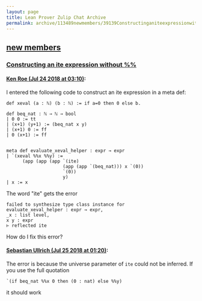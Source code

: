```yaml
---
layout: page
title: Lean Prover Zulip Chat Archive 
permalink: archive/113489newmembers/39139Constructinganiteexpressionwithout.html
---
```


## [new members](index.html)
### [Constructing an ite expression without %%](39139Constructinganiteexpressionwithout.html)

#### [Ken Roe (Jul 24 2018 at 03:10)](https://leanprover.zulipchat.com/#narrow/stream/113489-new%20members/topic/Constructing%20an%20ite%20expression%20without%20%25%25/near/130183355):
I entered the following code to construct an ite expression in a meta def:
```lean
def xeval (a : ℕ) (b : ℕ) := if a=0 then 0 else b.

def beq_nat : ℕ → ℕ → bool
| 0 0 := tt
| (x+1) (y+1) := (beq_nat x y)
| (x+1) 0 := ff
| 0 (x+1) := ff


meta def evaluate_xeval_helper : expr → expr
| `(xeval %%x %%y) :=
      (app (app (app `(ite)
                     (app (app `(beq_nat))) x `(0))
                     `(0))
                     y)
| x := x
```
The word "ite" gets the error
```lean
failed to synthesize type class instance for
evaluate_xeval_helper : expr → expr,
_x : list level,
x y : expr
⊢ reflected ite
```
How do I fix this error?

#### [Sebastian Ullrich (Jul 25 2018 at 01:20)](https://leanprover.zulipchat.com/#narrow/stream/113489-new%20members/topic/Constructing%20an%20ite%20expression%20without%20%25%25/near/130244278):
The error is because the universe parameter of `ite` could not be inferred. If you use the full quotation
```
`(if beq_nat %%x 0 then (0 : nat) else %%y)
```
it should work

